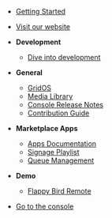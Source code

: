 
* [Getting Started](/getting-started)
* [Visit our website](https://omborigrid.com)


* **Development**
  * [Dive into development](/development/)
* **General**
  * [GridOS](/general/gridos)
  * [Media Library](/general/media-library)
  * [Console Release Notes](/console/releasenotes/)
  * [Contribution Guide](/general/contributing)
* **Marketplace Apps**
  * [Apps Documentation](/apps/)
  * [Signage Playlist](/apps/signage/)
  * [Queue Management](/apps/queue/setting-up)
* **Demo**
  * [Flappy Bird Remote](/demo/flappy-bird)

* [Go to the console](https://console.omborigrid.com/)
